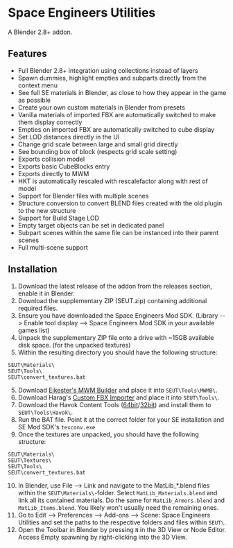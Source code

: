 # Space Engineers Utilities
A Blender 2.8+ addon.

## Features
* Full Blender 2.8+ integration using collections instead of layers
* Spawn dummies, highlight empties and subparts directly from the context menu
* See full SE materials in Blender, as close to how they appear in the game as possible
* Create your own custom materials in Blender from presets
* Vanilla materials of imported FBX are automatically switched to make them display correctly
* Empties on imported FBX are automatically switched to cube display
* Set LOD distances directly in the UI
* Change grid scale between large and small grid directly
* See bounding box of block (respects grid scale setting)
* Exports collision model
* Exports basic CubeBlocks entry
* Exports directly to MWM
* HKT is automatically rescaled with rescalefactor along with rest of model
* Support for Blender files with multiple scenes
* Structure conversion to convert BLEND files created with the old plugin to the new structure
* Support for Build Stage LOD
* Empty target objects can be set in dedicated panel
* Subpart scenes within the same file can be instanced into their parent scenes
* Full multi-scene support

## Installation
1. Download the latest release of the addon from the releases section, enable it in Blender.
2. Download the supplementary ZIP (SEUT.zip) containing additional required files.
3. Ensure you have downloaded the Space Engineers Mod SDK. (Library --> Enable tool display --> Space Engineers Mod SDK in your available games list)
4. Unpack the supplementary ZIP file onto a drive with ~15GB available disk space. (for the unpacked textures)
5. Within the resulting directory you should have the following structure:
```
SEUT\Materials\
SEUT\Tools\
SEUT\convert_textures.bat
```
5. Download [Eikester's MWM Builder](https://forum.keenswh.com/threads/mwmbuilder-fixes.7391806/) and place it into `SEUT\Tools\MWMB\`.
6. Download Harag's [Custom FBX Importer](https://github.com/harag-on-steam/fbximporter/releases/tag/havok2013.1-fbx2015.1) and place it into `SEUT\Tools\`.
7. Download the Havok Content Tools ([64bit](https://drive.google.com/open?id=1bXqAcIvzTHpxuAcMogduHqohL0zXq90i)/[32bit](https://drive.google.com/open?id=1DL3-evI3LSIstVTjYvjw01rtpI3iAhDh)) and install them to `SEUT\Tools\Havok\`.
8. Run the BAT file. Point it at the correct folder for your SE installation and SE Mod SDK's `texconv.exe`
9. Once the textures are unpacked, you should have the following structure:
```
SEUT\Materials\
SEUT\Textures\
SEUT\Tools\
SEUT\convert_textures.bat
```
10. In Blender, use File --> Link and navigate to the MatLib_*.blend files within the `SEUT\Materials\`-folder. Select `MatLib_Materials.blend` and link all its contained materials. Do the same for `MatLib_Armors.blend` and `MatLib_Items.blend`. You likely won't usually need the remaining ones.
11. Go to Edit --> Preferences --> Add-ons --> Scene: Space Engineers Utilities and set the paths to the respective folders and files within `SEUT\`.
12. Open the Toolbar in Blender by pressing `N` in the 3D View or Node Editor. Access Empty spawning by right-clicking into the 3D View.
